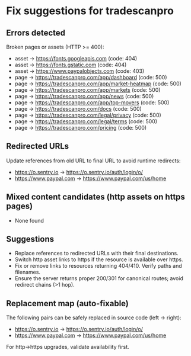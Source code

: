 # Fix suggestions for tradescanpro

## Errors detected

Broken pages or assets (HTTP >= 400):

- asset -> https://fonts.googleapis.com (code: 404)
- asset -> https://fonts.gstatic.com (code: 404)
- asset -> https://www.paypalobjects.com (code: 403)
- page -> https://tradescanpro.com/app/dashboard (code: 500)
- page -> https://tradescanpro.com/app/market-heatmap (code: 500)
- page -> https://tradescanpro.com/app/markets (code: 500)
- page -> https://tradescanpro.com/app/news (code: 500)
- page -> https://tradescanpro.com/app/top-movers (code: 500)
- page -> https://tradescanpro.com/docs (code: 500)
- page -> https://tradescanpro.com/legal/privacy (code: 500)
- page -> https://tradescanpro.com/legal/terms (code: 500)
- page -> https://tradescanpro.com/pricing (code: 500)

## Redirected URLs

Update references from old URL to final URL to avoid runtime redirects:

- https://o.sentry.io -> https://o.sentry.io/auth/login/o/
- https://www.paypal.com -> https://www.paypal.com/us/home

## Mixed content candidates (http assets on https pages)

- None found

## Suggestions

- Replace references to redirected URLs with their final destinations.
- Switch http asset links to https if the resource is available over https.
- Fix or remove links to resources returning 404/410. Verify paths and filenames.
- Ensure the server returns proper 200/301 for canonical routes; avoid redirect chains (>1 hop).

## Replacement map (auto-fixable)

The following pairs can be safely replaced in source code (left -> right):

- https://o.sentry.io -> https://o.sentry.io/auth/login/o/
- https://www.paypal.com -> https://www.paypal.com/us/home

For http->https upgrades, validate availability first.
